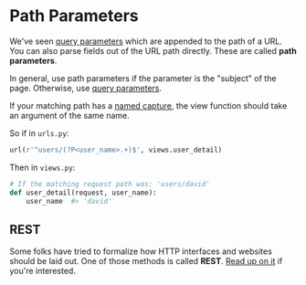# Path Parameters

We've seen [query parameters](django-query-parameters.md) which are appended to the path of a URL.
You can also parse fields out of the URL path directly.
These are called **path parameters**.

In general, use path parameters if the parameter is the "subject" of the page.
Otherwise, use [query parameters](django-query-parameters.md).

If your matching path has a [named capture](regular-expressions.md#namedcaptures), the view function should take an argument of the same name.

So if in `urls.py`:

```py
url(r'^users/(?P<user_name>.+)$', views.user_detail)
```

Then in `views.py`:

```py
# If the matching request path was: 'users/david'
def user_detail(request, user_name):
    user_name  #> 'david'
```

## REST

Some folks have tried to formalize how HTTP interfaces and websites should be laid out.
One of those methods is called **REST**.
[Read up on it](http://www.restapitutorial.com/lessons/whatisrest.html) if you're interested.

